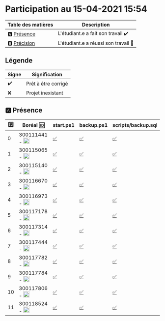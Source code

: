# Participation au 15-04-2021 15:54

| Table des matières            | Description                                             |
|-------------------------------|---------------------------------------------------------|
| :a: [Présence](#a-présence)   | L'étudiant.e a fait son travail    :heavy_check_mark:   |
| :b: [Précision](#b-précision) | L'étudiant.e a réussi son travail  :tada:               |

## Légende

| Signe              | Signification                 |
|--------------------|-------------------------------|
| :heavy_check_mark: | Prêt à être corrigé           |
| :x:                | Projet inexistant             |

## :a: Présence

|:hash:| Boréal :id:                | **start.ps1**   | **backup.ps1** | **scripts/backup.sql** |
|------|----------------------------|-------------|--------|------------|
| 0 | 300111441 - <image src='https://avatars0.githubusercontent.com/u/55207099?s=460&v=4' width=20 height=20></image> | [:white_check_mark:](../300111441/start.ps1) | [:white_check_mark:](../300111441/backup.ps1) | [:white_check_mark:](../300111441/scripts/backup.sql) |
| 1 | 300115065 - <image src='https://avatars0.githubusercontent.com/u/54910778?s=460&v=4' width=20 height=20></image> | [:white_check_mark:](../300115065/start.ps1) | [:white_check_mark:](../300115065/backup.ps1) | [:white_check_mark:](../300115065/scripts/backup.sql) |
| 2 | 300115140 - <image src='https://avatars0.githubusercontent.com/u/54910329?s=460&v=4' width=20 height=20></image> | [:white_check_mark:](../300115140/start.ps1) | [:white_check_mark:](../300115140/backup.ps1) | [:white_check_mark:](../300115140/scripts/backup.sql) |
| 3 | 300116670 - <image src='https://avatars0.githubusercontent.com/u/55238107?s=460&v=4' width=20 height=20></image> | [:white_check_mark:](../300116670/start.ps1) | [:white_check_mark:](../300116670/backup.ps1) | [:white_check_mark:](../300116670/scripts/backup.sql) |
| 4 | 300116973 - <image src='https://avatars0.githubusercontent.com/u/54910252?s=460&v=4' width=20 height=20></image> | [:white_check_mark:](../300116973/start.ps1) | [:white_check_mark:](../300116973/backup.ps1) | [:white_check_mark:](../300116973/scripts/backup.sql) |
| 5 | 300117178 - <image src='https://avatars0.githubusercontent.com/u/54910937?s=460&v=4' width=20 height=20></image> | [:white_check_mark:](../300117178/start.ps1) | [:white_check_mark:](../300117178/backup.ps1) | [:white_check_mark:](../300117178/scripts/backup.sql) |
| 6 | 300117314 - <image src='https://avatars0.githubusercontent.com/u/54910700?s=460&v=4' width=20 height=20></image> | [:white_check_mark:](../300117314/start.ps1) | [:white_check_mark:](../300117314/backup.ps1) | [:white_check_mark:](../300117314/scripts/backup.sql) |
| 7 | 300117444 - <image src='https://avatars0.githubusercontent.com/u/54910261?s=460&v=4' width=20 height=20></image> | [:white_check_mark:](../300117444/start.ps1) | [:white_check_mark:](../300117444/backup.ps1) | [:white_check_mark:](../300117444/scripts/backup.sql) |
| 8 | 300117782 - <image src='https://avatars0.githubusercontent.com/u/56364697?s=460&v=4' width=20 height=20></image> | [:white_check_mark:](../300117782/start.ps1) | [:white_check_mark:](../300117782/backup.ps1) | [:white_check_mark:](../300117782/scripts/backup.sql) |
| 9 | 300117784 - <image src='https://avatars0.githubusercontent.com/u/54910102?s=460&v=4' width=20 height=20></image> | [:white_check_mark:](../300117784/start.ps1) | [:white_check_mark:](../300117784/backup.ps1) | [:white_check_mark:](../300117784/scripts/backup.sql) |
| 10 | 300117806 - <image src='https://avatars0.githubusercontent.com/u/54910103?s=460&v=4' width=20 height=20></image> | [:white_check_mark:](../300117806/start.ps1) | [:white_check_mark:](../300117806/backup.ps1) | [:white_check_mark:](../300117806/scripts/backup.sql) |
| 11 | 300118524 - <image src='https://avatars0.githubusercontent.com/u/56364857?s=460&v=4' width=20 height=20></image> | [:white_check_mark:](../300118524/start.ps1) | [:white_check_mark:](../300118524/backup.ps1) | [:white_check_mark:](../300118524/scripts/backup.sql) |
